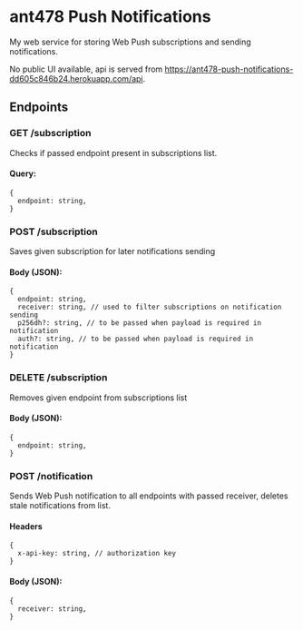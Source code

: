 # ant478 Push Notifications

My web service for storing Web Push subscriptions and sending notifications.

No public UI available, api is served from https://ant478-push-notifications-dd605c846b24.herokuapp.com/api.

## Endpoints

### GET /subscription
Checks if passed endpoint present in subscriptions list.
#### Query:
```
{
  endpoint: string,
}
```

### POST /subscription
Saves given subscription for later notifications sending
#### Body (JSON):
```
{
  endpoint: string,
  receiver: string, // used to filter subscriptions on notification sending
  p256dh?: string, // to be passed when payload is required in notification
  auth?: string, // to be passed when payload is required in notification
}
```

### DELETE /subscription
Removes given endpoint from subscriptions list
#### Body (JSON):
```
{
  endpoint: string,
}
```

### POST /notification
Sends Web Push notification to all endpoints with passed receiver, deletes stale notifications from list.
#### Headers
```
{
  x-api-key: string, // authorization key
}
```
#### Body (JSON):
```
{
  receiver: string,
}
```
